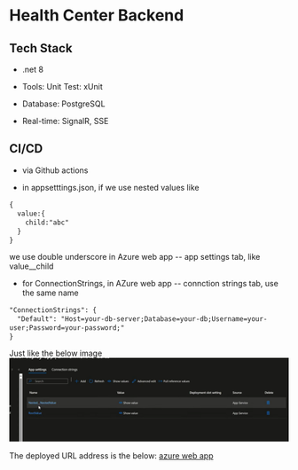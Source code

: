 # Health Center Backend

## Tech Stack

- .net 8
- Tools:
  Unit Test: xUnit

- Database: PostgreSQL
- Real-time: SignalR, SSE

## CI/CD

- via Github actions

- in appsetttings.json, if we use nested values like

```
{
  value:{
    child:"abc"
  }
}
```

we use double underscore in Azure web app -- app settings tab, like value\_\_child

- for ConnectionStrings, in AZure web app -- connction strings tab, use the same name

```
"ConnectionStrings": {
  "Default": "Host=your-db-server;Database=your-db;Username=your-user;Password=your-password;"
}
```

Just like the below image
![azure](/screenshots/1appsettings_in_azure.png)

The deployed URL address is the below:
[azure web app](https://eclinic-jennifer-gtg8hzadcgcdeff3.canadacentral-01.azurewebsites.net/)
